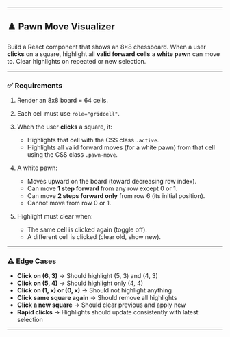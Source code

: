 
---

## ♟️ Pawn Move Visualizer

Build a React component that shows an 8×8 chessboard. When a user **clicks** on a square, highlight all **valid forward cells** a **white pawn** can move to. Clear highlights on repeated or new selection.

---

### ✅ Requirements

1. Render an 8x8 board = 64 cells.

2. Each cell must use `role="gridcell"`.

3. When the user **clicks** a square, it:

   * Highlights that cell with the CSS class `.active`.
   * Highlights all valid forward moves (for a white pawn) from that cell using the CSS class `.pawn-move`.

4. A white pawn:

   * Moves upward on the board (toward decreasing row index).
   * Can move **1 step forward** from any row except 0 or 1.
   * Can move **2 steps forward only** from row 6 (its initial position).
   * Cannot move from row 0 or 1.

5. Highlight must clear when:

   * The same cell is clicked again (toggle off).
   * A different cell is clicked (clear old, show new).

---

### ⚠️ Edge Cases

* **Click on (6, 3)** → Should highlight (5, 3) and (4, 3)
* **Click on (5, 4)** → Should highlight only (4, 4)
* **Click on (1, x) or (0, x)** → Should not highlight anything
* **Click same square again** → Should remove all highlights
* **Click a new square** → Should clear previous and apply new
* **Rapid clicks** → Highlights should update consistently with latest selection

---


